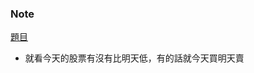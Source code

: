 ### Note
[題目](https://leetcode.com/problems/best-time-to-buy-and-sell-stock-ii/description/)

- 就看今天的股票有沒有比明天低，有的話就今天買明天賣